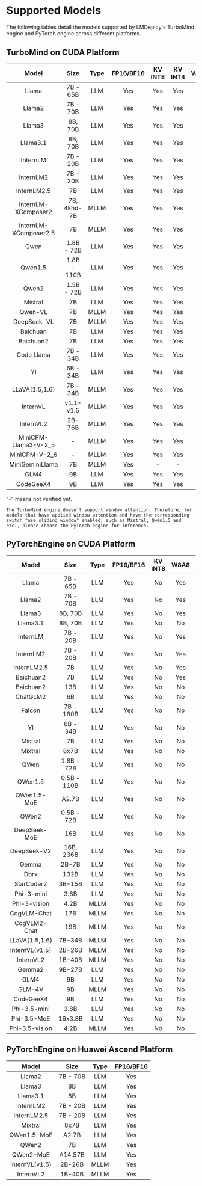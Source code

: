 # Supported Models

The following tables detail the models supported by LMDeploy's TurboMind engine and PyTorch engine across different platforms.

## TurboMind on CUDA Platform

|         Model         |    Size     | Type | FP16/BF16 | KV INT8 | KV INT4 | W4A16 |
| :-------------------: | :---------: | :--: | :-------: | :-----: | :-----: | :---: |
|         Llama         |  7B - 65B   | LLM  |    Yes    |   Yes   |   Yes   |  Yes  |
|        Llama2         |  7B - 70B   | LLM  |    Yes    |   Yes   |   Yes   |  Yes  |
|        Llama3         |   8B, 70B   | LLM  |    Yes    |   Yes   |   Yes   |  Yes  |
|       Llama3.1        |   8B, 70B   | LLM  |    Yes    |   Yes   |   Yes   |  Yes  |
|       InternLM        |  7B - 20B   | LLM  |    Yes    |   Yes   |   Yes   |  Yes  |
|       InternLM2       |  7B - 20B   | LLM  |    Yes    |   Yes   |   Yes   |  Yes  |
|      InternLM2.5      |     7B      | LLM  |    Yes    |   Yes   |   Yes   |  Yes  |
|  InternLM-XComposer2  | 7B, 4khd-7B | MLLM |    Yes    |   Yes   |   Yes   |  Yes  |
| InternLM-XComposer2.5 |     7B      | MLLM |    Yes    |   Yes   |   Yes   |  Yes  |
|         Qwen          | 1.8B - 72B  | LLM  |    Yes    |   Yes   |   Yes   |  Yes  |
|        Qwen1.5        | 1.8B - 110B | LLM  |    Yes    |   Yes   |   Yes   |  Yes  |
|         Qwen2         | 1.5B - 72B  | LLM  |    Yes    |   Yes   |   Yes   |  Yes  |
|        Mistral        |     7B      | LLM  |    Yes    |   Yes   |   Yes   |   -   |
|        Qwen-VL        |     7B      | MLLM |    Yes    |   Yes   |   Yes   |  Yes  |
|      DeepSeek-VL      |     7B      | MLLM |    Yes    |   Yes   |   Yes   |  Yes  |
|       Baichuan        |     7B      | LLM  |    Yes    |   Yes   |   Yes   |  Yes  |
|       Baichuan2       |     7B      | LLM  |    Yes    |   Yes   |   Yes   |  Yes  |
|      Code Llama       |  7B - 34B   | LLM  |    Yes    |   Yes   |   Yes   |  No   |
|          YI           |  6B - 34B   | LLM  |    Yes    |   Yes   |   Yes   |  Yes  |
|    LLaVA(1.5,1.6)     |  7B - 34B   | MLLM |    Yes    |   Yes   |   Yes   |  Yes  |
|       InternVL        | v1.1- v1.5  | MLLM |    Yes    |   Yes   |   Yes   |  Yes  |
|       InternVL2       |   2B-76B    | MLLM |    Yes    |   Yes   |   Yes   |  Yes  |
| MiniCPM-Llama3-V-2_5  |      -      | MLLM |    Yes    |   Yes   |   Yes   |  Yes  |
|     MiniCPM-V-2_6     |      -      | MLLM |    Yes    |   Yes   |   Yes   |  Yes  |
|    MiniGeminiLlama    |     7B      | MLLM |    Yes    |    -    |    -    |  Yes  |
|         GLM4          |     9B      | LLM  |    Yes    |   Yes   |   Yes   |  Yes  |
|       CodeGeeX4       |     9B      | LLM  |    Yes    |   Yes   |   Yes   |   -   |

"-" means not verified yet.

```{note}
The TurboMind engine doesn't support window attention. Therefore, for models that have applied window attention and have the corresponding switch "use_sliding_window" enabled, such as Mistral, Qwen1.5 and etc., please choose the PyTorch engine for inference.
```

## PyTorchEngine on CUDA Platform

|     Model      |    Size     | Type | FP16/BF16 | KV INT8 | W8A8 | W4A16 |
| :------------: | :---------: | :--: | :-------: | :-----: | :--: | :---: |
|     Llama      |  7B - 65B   | LLM  |    Yes    |   No    | Yes  |  Yes  |
|     Llama2     |  7B - 70B   | LLM  |    Yes    |   No    | Yes  |  Yes  |
|     Llama3     |   8B, 70B   | LLM  |    Yes    |   No    | Yes  |  Yes  |
|    Llama3.1    |   8B, 70B   | LLM  |    Yes    |   No    |  No  |   -   |
|    InternLM    |  7B - 20B   | LLM  |    Yes    |   No    | Yes  |   -   |
|   InternLM2    |  7B - 20B   | LLM  |    Yes    |   No    | Yes  |  Yes  |
|  InternLM2.5   |     7B      | LLM  |    Yes    |   No    | Yes  |  Yes  |
|   Baichuan2    |     7B      | LLM  |    Yes    |   No    | Yes  |  No   |
|   Baichuan2    |     13B     | LLM  |    Yes    |   No    |  No  |  No   |
|    ChatGLM2    |     6B      | LLM  |    Yes    |   No    |  No  |  No   |
|     Falcon     |  7B - 180B  | LLM  |    Yes    |   No    |  No  |  No   |
|       YI       |  6B - 34B   | LLM  |    Yes    |   No    |  No  |  Yes  |
|    Mistral     |     7B      | LLM  |    Yes    |   No    |  No  |  No   |
|    Mixtral     |    8x7B     | LLM  |    Yes    |   No    |  No  |  No   |
|      QWen      | 1.8B - 72B  | LLM  |    Yes    |   No    |  No  |  Yes  |
|    QWen1.5     | 0.5B - 110B | LLM  |    Yes    |   No    |  No  |  Yes  |
|  QWen1.5-MoE   |    A2.7B    | LLM  |    Yes    |   No    |  No  |  No   |
|     QWen2      | 0.5B - 72B  | LLM  |    Yes    |   No    |  No  |  Yes  |
|  DeepSeek-MoE  |     16B     | LLM  |    Yes    |   No    |  No  |  No   |
|  DeepSeek-V2   |  16B, 236B  | LLM  |    Yes    |   No    |  No  |  No   |
|     Gemma      |    2B-7B    | LLM  |    Yes    |   No    |  No  |  No   |
|      Dbrx      |    132B     | LLM  |    Yes    |   No    |  No  |  No   |
|   StarCoder2   |   3B-15B    | LLM  |    Yes    |   No    |  No  |  No   |
|   Phi-3-mini   |    3.8B     | LLM  |    Yes    |   No    |  No  |  Yes  |
|  Phi-3-vision  |    4.2B     | MLLM |    Yes    |   No    |  No  |   -   |
|  CogVLM-Chat   |     17B     | MLLM |    Yes    |   No    |  No  |   -   |
|  CogVLM2-Chat  |     19B     | MLLM |    Yes    |   No    |  No  |   -   |
| LLaVA(1.5,1.6) |   7B-34B    | MLLM |    Yes    |   No    |  No  |   -   |
| InternVL(v1.5) |   2B-26B    | MLLM |    Yes    |   No    |  No  |  Yes  |
|   InternVL2    |   1B-40B    | MLLM |    Yes    |   No    |  No  |   -   |
|     Gemma2     |   9B-27B    | LLM  |    Yes    |   No    |  No  |   -   |
|      GLM4      |     9B      | LLM  |    Yes    |   No    |  No  |  No   |
|     GLM-4V     |     9B      | MLLM |    Yes    |   No    |  No  |  No   |
|   CodeGeeX4    |     9B      | LLM  |    Yes    |   No    |  No  |   -   |
|  Phi-3.5-mini  |    3.8B     | LLM  |    Yes    |   No    |  No  |   -   |
|  Phi-3.5-MoE   |   16x3.8B   | LLM  |    Yes    |   No    |  No  |   -   |
| Phi-3.5-vision |    4.2B     | MLLM |    Yes    |   No    |  No  |   -   |

## PyTorchEngine on Huawei Ascend Platform

|     Model      |   Size   | Type | FP16/BF16 |
| :------------: | :------: | :--: | :-------: |
|     Llama2     | 7B - 70B | LLM  |    Yes    |
|     Llama3     |    8B    | LLM  |    Yes    |
|    Llama3.1    |    8B    | LLM  |    Yes    |
|   InternLM2    | 7B - 20B | LLM  |    Yes    |
|  InternLM2.5   | 7B - 20B | LLM  |    Yes    |
|    Mixtral     |   8x7B   | LLM  |    Yes    |
|  QWen1.5-MoE   |  A2.7B   | LLM  |    Yes    |
|     QWen2      |    7B    | LLM  |    Yes    |
|   QWen2-MoE    | A14.57B  | LLM  |    Yes    |
| InternVL(v1.5) |  2B-26B  | MLLM |    Yes    |
|   InternVL2    |  1B-40B  | MLLM |    Yes    |
